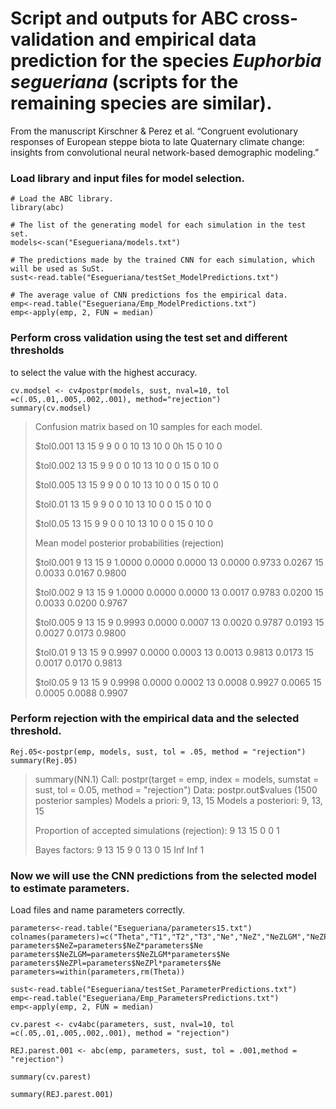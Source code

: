Script and outputs for ABC cross-validation and empirical data
prediction for the species *Euphorbia segueriana* (scripts for the
remaining species are similar).
================

From the manuscript Kirschner & Perez et al. “Congruent evolutionary
responses of European steppe biota to late Quaternary climate change:
insights from convolutional neural network-based demographic modeling.”

### Load library and input files for model selection.
```{r}
# Load the ABC library.
library(abc)

# The list of the generating model for each simulation in the test set.
models<-scan("Esegueriana/models.txt")

# The predictions made by the trained CNN for each simulation, which will be used as SuSt.
sust<-read.table("Esegueriana/testSet_ModelPredictions.txt")

# The average value of CNN predictions fos the empirical data.
emp<-read.table("Esegueriana/Emp_ModelPredictions.txt")
emp<-apply(emp, 2, FUN = median)
```


### Perform cross validation using the test set and different thresholds 
to select the value with the highest accuracy.
```{r}
cv.modsel <- cv4postpr(models, sust, nval=10, tol =c(.05,.01,.005,.002,.001), method="rejection")
summary(cv.modsel)
```

> Confusion matrix based on 10 samples for each model.
> 
> $tol0.001
>    13 15  9
> 9   0  0 10
> 13 10  0  0h
> 15  0 10  0
> 
> $tol0.002
>    13 15  9
> 9   0  0 10
> 13 10  0  0
> 15  0 10  0
> 
> $tol0.005
>    13 15  9
> 9   0  0 10
> 13 10  0  0
> 15  0 10  0
> 
> $tol0.01
>    13 15  9
> 9   0  0 10
> 13 10  0  0
> 15  0 10  0
> 
> $tol0.05
>    13 15  9
> 9   0  0 10
> 13 10  0  0
> 15  0 10  0
> 
> 
> Mean model posterior probabilities (rejection)
> 
> $tol0.001
>         9     13     15
> 9  1.0000 0.0000 0.0000
> 13 0.0000 0.9733 0.0267
> 15 0.0033 0.0167 0.9800
> 
> $tol0.002
>         9     13     15
> 9  1.0000 0.0000 0.0000
> 13 0.0017 0.9783 0.0200
> 15 0.0033 0.0200 0.9767
> 
> $tol0.005
>         9     13     15
> 9  0.9993 0.0000 0.0007
> 13 0.0020 0.9787 0.0193
> 15 0.0027 0.0173 0.9800
> 
> $tol0.01
>         9     13     15
> 9  0.9997 0.0000 0.0003
> 13 0.0013 0.9813 0.0173
> 15 0.0017 0.0170 0.9813
> 
> $tol0.05
>         9     13     15
> 9  0.9998 0.0000 0.0002
> 13 0.0008 0.9927 0.0065
> 15 0.0005 0.0088 0.9907


### Perform rejection with the empirical data and the selected threshold.
```{r}
Rej.05<-postpr(emp, models, sust, tol = .05, method = "rejection")
summary(Rej.05)
```

> summary(NN.1)
> Call: 
> postpr(target = emp, index = models, sumstat = sust, tol = 0.05, 
>     method = "rejection")
> Data:
>  postpr.out$values (1500 posterior samples)
> Models a priori:
>  9, 13, 15
> Models a posteriori:
>  9, 13, 15
> 
> Proportion of accepted simulations (rejection):
>  9 13 15 
>  0  0  1 
> 
> Bayes factors:
>      9  13  15
> 9            0
> 13           0
> 15 Inf Inf   1

### Now we will use the CNN predictions from the selected model to estimate parameters.

Load files and name parameters correctly.
```{r}
parameters<-read.table("Esegueriana/parameters15.txt")
colnames(parameters)=c("Theta","T1","T2","T3","Ne","NeZ","NeZLGM","NeZPl","m12_LGM","m21_LGM","m12_Pl","m21_Pl")
parameters$NeZ=parameters$NeZ*parameters$Ne
parameters$NeZLGM=parameters$NeZLGM*parameters$Ne
parameters$NeZPl=parameters$NeZPl*parameters$Ne
parameters=within(parameters,rm(Theta))

sust<-read.table("Esegueriana/testSet_ParameterPredictions.txt")
emp<-read.table("Esegueriana/Emp_ParametersPredictions.txt")
emp<-apply(emp, 2, FUN = median)

cv.parest <- cv4abc(parameters, sust, nval=10, tol =c(.05,.01,.005,.002,.001), method = "rejection")

REJ.parest.001 <- abc(emp, parameters, sust, tol = .001,method = "rejection")

summary(cv.parest)

summary(REJ.parest.001)
```
